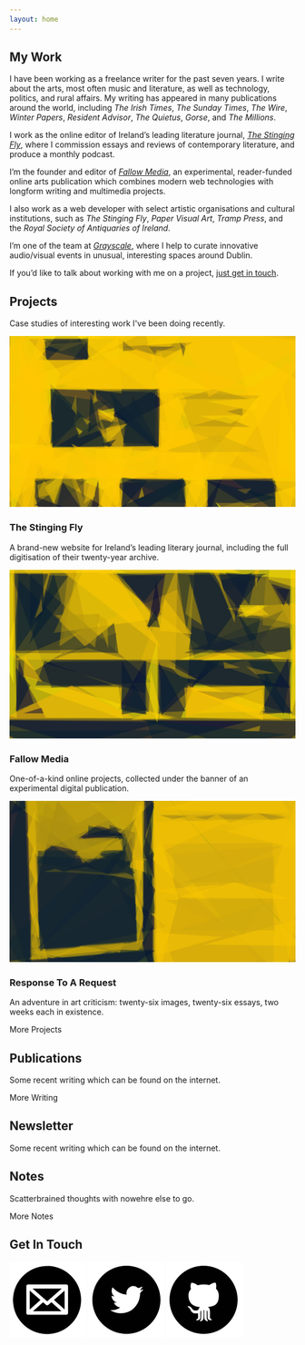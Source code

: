 ```yaml
---
layout: home
---
```

<section class="c-home-section">
<h2 class="c-home-section__heading">My Work</h2>
<div class="c-home-section__body c-home-section__body--single-col">

<p>I have been working as a freelance writer for the past seven years. I write about the arts, most often music and literature, as well as technology, politics, and rural affairs. My writing has appeared in many publications around the world, including <em>The Irish Times</em>, <em>The Sunday Times</em>, <em>The Wire</em>, <em>Winter Papers</em>, <em>Resident Advisor</em>, <em>The Quietus</em>, <em>Gorse</em>, and <em>The Millions</em>.</p> 

<p>I work as the online editor of Ireland’s leading literature journal, <em><a href="https://stingingfly.org" target="_blank" rel="nofollow">The Stinging Fly</a></em>, where I commission essays and reviews of contemporary literature, and produce a monthly podcast.</p> 

<p>I’m the founder and editor of <em><a href="https://fallowmedia.com" target="_blank" rel="nofollow">Fallow Media</a></em>, an experimental, reader-funded online arts publication which combines modern web technologies with longform writing and multimedia projects.</p> 

<p>I also work as a web developer with select artistic organisations and cultural institutions, such as <em>The Stinging Fly</em>, <em>Paper Visual Art</em>, <em>Tramp Press</em>, and the <em>Royal Society of Antiquaries of Ireland</em>.</p> 

<p>I’m one of the team at <em><a href="http://grayscale.ie/" target="_blank" rel="nofollow">Grayscale</a></em>, where I help to curate innovative audio/visual events in unusual, interesting spaces around Dublin.</p>

<p>If you’d like to talk about working with me on a project, <a href="mailto:imaleney@gmail.com" target="_blank" rel="nofollow">just get in touch</a>.</p>
</div>
</section>

<section class="c-home-section">
	<h2 class="c-home-section__heading">Projects</h2>
	<p class="c-home-section__sub-heading">Case studies of interesting work I've been doing recently.</p>
	<div class="c-home-section__body c-home-section__body--two-col">
		<div class="c-home__project">
			<div class="c-home__project__image-wrapper">
				<img class="c-home__project__image" src="images/ov2.svg" />
			</div>
			<div class="c-home__project__text-wrapper">
				<h3 class="c-home__project__title">The Stinging Fly</h3>
				<p class="c-home__project__description">A brand-new website for Ireland’s leading literary journal, including the full digitisation of their twenty-year archive.</p>
			</div>
		</div>
		<div class="c-home__project">
			<div class="c-home__project__image-wrapper">
				<img class="c-home__project__image" src="images/ov3.svg" />
			</div>
			<div class="c-home__project__text-wrapper">
				<h3 class="c-home__project__title">Fallow Media</h3>
				<p class="c-home__project__description">One-of-a-kind online projects, collected under the banner of an experimental digital publication.</p>
			</div>
		</div>
		<div class="c-home__project">
			<div class="c-home__project__image-wrapper">
				<img class="c-home__project__image" src="images/ov1.svg" />
			</div>
			<div class="c-home__project__text-wrapper">
				<h3 class="c-home__project__title">Response To A Request</h3>
				<p class="c-home__project__description">An adventure in art criticism: twenty-six images, twenty-six essays, two weeks each in existence.</p>
			</div>
		</div>
	</div>
	<div class="c-home__button">More Projects</div>
</section>
<section class="c-home-section">
	<h2 class="c-home-section__heading">Publications</h2>
	<p class="c-home-section__sub-heading">Some recent writing which can be found on the internet.</p>
	<div class="c-home-section__body c-home-section__body--three-col">
	</div>
	<div class="c-home__button">More Writing</div>
</section>
<section class="c-home-section c-home-section--newsletter">
	<h2 class="c-home-section__heading">Newsletter</h2>
	<p class="c-home-section__sub-heading">Some recent writing which can be found on the internet.</p>
</section>
<section class="c-home-section">
	<h2 class="c-home-section__heading">Notes</h2>
	<p class="c-home-section__sub-heading">Scatterbrained thoughts with nowehre else to go.</p>
	<div class="c-home-section__body c-home-section__body--three-col">
	</div>
	<div class="c-home__button">More Notes</div>
</section>
<section class="c-home-section c-home-section--contact">
	<h2 class="c-home-section__heading">Get In Touch</h2>
	<div class="c-home-section--contact__icons">
		<img src="images/mail.svg" />
		<img src="images/tw.svg" />
		<img src="images/gh.svg" />
	</div>
</section>